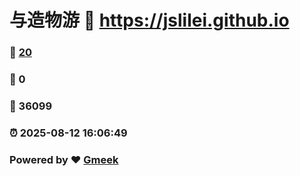 # 与造物游 :link: https://jslilei.github.io 
### :page_facing_up: [20](https://jslilei.github.io/tag.html) 
### :speech_balloon: 0 
### :hibiscus: 36099 
### :alarm_clock: 2025-08-12 16:06:49 
### Powered by :heart: [Gmeek](https://github.com/Meekdai/Gmeek)
